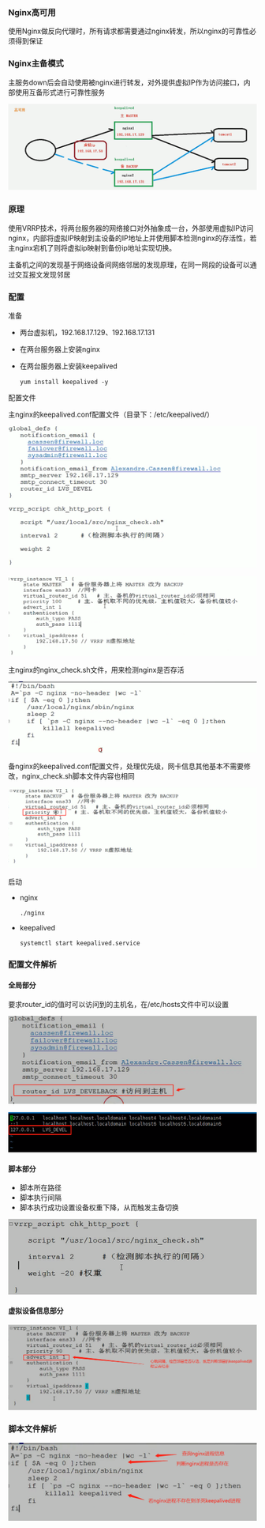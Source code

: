 ### Nginx高可用

使用Nginx做反向代理时，所有请求都需要通过nginx转发，所以nginx的可靠性必须得到保证



### Nginx主备模式

主服务down后会自动使用被nginx进行转发，对外提供虚拟IP作为访问接口，内部使用互备形式进行可靠性服务

![image-20211113194835587](image/image-20211113194835587.png)





### 原理

使用VRRP技术，将两台服务器的网络接口对外抽象成一台，外部使用虚拟IP访问nginx，内部将虚拟IP映射到主设备的IP地址上并使用脚本检测nginx的存活性，若主nginx宕机了则将虚拟ip映射到备份ip地址实现切换。

主备机之间的发现基于网络设备间网络邻居的发现原理，在同一网段的设备可以通过交互报文发现邻居



### 配置

准备

- 两台虚拟机，192.168.17.129、192.168.17.131

- 在两台服务器上安装nginx

- 在两台服务器上安装keepalived

  ```
  yum install keepalived -y
  ```

配置文件

主nginx的keepalived.conf配置文件（目录下：/etc/keepalived/）

![image-20211113195932763](image/image-20211113195932763.png)

![image-20211113195920012](image/image-20211113195920012.png)

主nginx的nginx_check.sh文件，用来检测nginx是否存活

![image-20211113200113508](image/image-20211113200113508.png)



备nginx的keepalived.conf配置文件，处理优先级，网卡信息其他基本不需要修改，nginx_check.sh脚本文件内容也相同

![image-20211113200421298](image/image-20211113200421298.png)



启动

- nginx

  ```
  ./nginx
  ```

- keepalived

  ```
  systemctl start keepalived.service
  ```

  



### 配置文件解析

#### 全局部分

要求router_id的值时可以访问到的主机名，在/etc/hosts文件中可以设置

![image-20211113201944898](image/image-20211113201944898.png)

![image-20211113202102980](image/image-20211113202102980.png)

#### 脚本部分

- 脚本所在路径
- 脚本执行间隔
- 脚本执行成功设置设备权重下降，从而触发主备切换

![image-20211113202216100](image/image-20211113202216100.png)



#### 虚拟设备信息部分

![image-20211113202725272](image/image-20211113202725272.png)





### 脚本文件解析

![image-20211113203032220](image/image-20211113203032220.png)